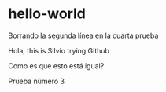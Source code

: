 # hello-world
Borrando la segunda línea en la cuarta prueba

Hola, this is Silvio trying Github

Como es que esto está igual?

Prueba número 3
